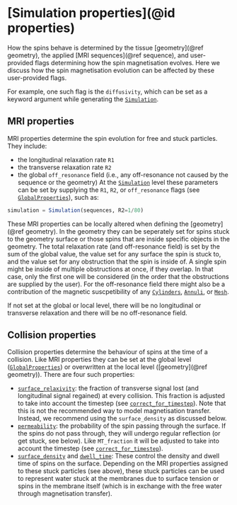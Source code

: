 # [Simulation properties](@id properties)
How the spins behave is determined by the tissue [geometry](@ref geometry), the applied [MRI sequences](@ref sequence), and user-provided flags determining how the spin magnetisation evolves. Here we discuss how the spin magnetisation evolution can be affected by these user-provided flags.

For example, one such flag is the `diffusivity`, which can be set as a keyword argument while generating the [`Simulation`](@ref).
## MRI properties
MRI properties determine the spin evolution for free and stuck particles. They include:
- the longitudinal relaxation rate `R1`
- the transverse relaxation rate `R2`
- the global `off_resonance` field (i.e., any off-resonance not caused by the sequence or the geometry)
At the [`Simulation`](@ref) level these parameters can be set by supplying the `R1`, `R2`, or `off_resonance` flags (see [`GlobalProperties`](@ref)), such as:
```julia
simulation = Simulation(sequences, R2=1/80)
```
These MRI properties can be locally altered when defining the [geometry](@ref geometry). In the geometry they can be seperately set for spins stuck to the geometry surface or those spins that are inside specific objects in the geometry. The total relaxation rate (and off-resonance field) is set by the sum of the global value, the value set for any surface the spin is stuck to, and the value set for any obstruction that the spin is inside of. A single spin might be inside of multiple obstructions at once, if they overlap. In that case, only the first one will be considered (in the order that the obstructions are supplied by the user). For the off-resonance field there might also be a contribution of the magnetic suscpetibility of any [`Cylinders`](@ref), [`Annuli`](@ref), or [`Mesh`](@ref).

If not set at the global or local level, there will be no longitudinal or transverse relaxation and there will be no off-resonance field.

## Collision properties
Collision properties determine the behaviour of spins at the time of a collision. Like MRI properties they can be set at the global level ([`GlobalProperties`](@ref)) or overwritten at the local level ([geometry](@ref geometry)). There are four such properties:
- [`surface_relaxivity`](@ref): the fraction of transverse signal lost (and longitudinal signal regained) at every collision. This fraction is adjusted to take into account the timestep (see [`correct_for_timestep`](@ref)). Note that this is not the recommended way to model magnetisation transfer. Instead, we recommend using the `surface_density` as discussed below.
- [`permeability`](@ref): the probability of the spin passing through the surface. If the spins do not pass through, they will undergo regular reflection (or get stuck, see below). Like `MT_fraction` it will be adjusted to take into account the timestep (see [`correct_for_timestep`](@ref)).
- [`surface_density`](@ref) and [`dwell_time`](@ref): These control the density and dwell time of spins on the surface. Depending on the MRI properties assigned to these stuck particles (see above), these stuck particles can be used to represent water stuck at the membranes due to surface tension or spins in the membrane itself (which is in exchange with the free water through magnetisation transfer).


